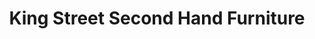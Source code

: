 ---
title: "King Street Second Hand Furniture"
url: /great-yarmouth/king-street-second-hand-furniture/
shop: charity
---